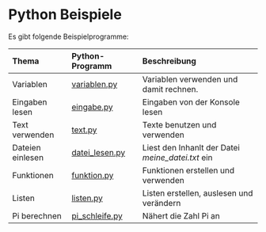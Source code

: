 # Python Beispiele
Es gibt folgende Beispielprogramme:

| Thema             | Python-Programm       | Beschreibung										|
| :----             | :--------------       | :----------- 										|
| Variablen         | [variablen.py][var]   | Variablen verwenden und damit rechnen.			|
| Eingaben lesen    | [eingabe.py][eingabe] | Eingaben von der Konsole lesen					|
| Text verwenden    | [text.py][text]       | Texte benutzen und verwenden						|
| Dateien einlesen  | [datei_lesen.py][dat] | Liest den Inhanlt der Datei _meine_datei.txt_ ein	|
| Funktionen        | [funktion.py][funk]   | Funktionen erstellen und verwenden				|
| Listen            | [listen.py][list]     | Listen erstellen, auslesen und verändern			|
| Pi berechnen      | [pi_schleife.py][pi]  | Nähert die Zahl Pi an								|

[var]: https://raw.githubusercontent.com/coderdojoka/Materialien/master/Python/Beispiele/variablen.py
[eingabe]: https://raw.githubusercontent.com/coderdojoka/Materialien/master/Python/Beispiele/eingabe.py
[text]: https://raw.githubusercontent.com/coderdojoka/Materialien/master/Python/Beispiele/text.py
[dat]: https://raw.githubusercontent.com/coderdojoka/Materialien/master/Python/Beispiele/datei_lesen.py
[funk]: https://raw.githubusercontent.com/coderdojoka/Materialien/master/Python/Beispiele/funktion.py
[list]: https://raw.githubusercontent.com/coderdojoka/Materialien/master/Python/Beispiele/listen.py
[pi]: https://raw.githubusercontent.com/coderdojoka/Materialien/master/Python/Beispiele/pi_schleife.py

